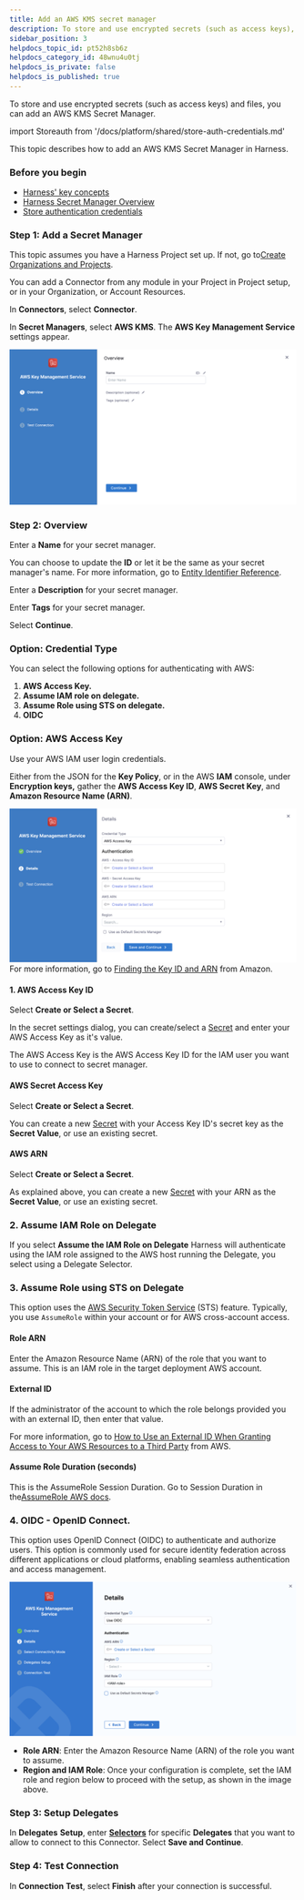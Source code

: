 ```yaml
---
title: Add an AWS KMS secret manager
description: To store and use encrypted secrets (such as access keys), you can add an AWS KMS Secrets Manager.
sidebar_position: 3
helpdocs_topic_id: pt52h8sb6z
helpdocs_category_id: 48wnu4u0tj
helpdocs_is_private: false
helpdocs_is_published: true
---
```


To store and use encrypted secrets (such as access keys) and files, you can add an AWS KMS Secret Manager.

import Storeauth from '/docs/platform/shared/store-auth-credentials.md'

<Storeauth />

This topic describes how to add an AWS KMS Secret Manager in Harness.

### Before you begin

* [Harness' key concepts](/docs/platform/get-started/key-concepts.md)
* [Harness Secret Manager Overview](/docs/platform/secrets/secrets-management/harness-secret-manager-overview)
* [Store authentication credentials](/docs/platform/secrets/secrets-management/store-authentication-credentials)


### Step 1: Add a Secret Manager

This topic assumes you have a Harness Project set up. If not, go to[Create Organizations and Projects](../../organizations-and-projects/create-an-organization.md).

You can add a Connector from any module in your Project in Project setup, or in your Organization, or Account Resources.

In **Connectors**, select **Connector**.

In **Secret Managers**, select **AWS KMS**. The **AWS Key Management Service** settings appear.

![](../../secrets/static/add-an-aws-kms-secrets-manager-53.png)

### Step 2: Overview

Enter a **Name** for your secret manager.

You can choose to update the **ID** or let it be the same as your secret manager's name. For more information, go to [Entity Identifier Reference](../../references/entity-identifier-reference.md).

Enter a **Description** for your secret manager.

Enter **Tags** for your secret manager.

Select **Continue**.

### Option: Credential Type

You can select the following options for authenticating with AWS:

1. **AWS Access Key.**
2. **Assume IAM role on delegate.**
3. **Assume Role using STS on delegate.**
4. **OIDC**

### Option: AWS Access Key

Use your AWS IAM user login credentials.

Either from the JSON for the **Key Policy**, or in the AWS **IAM** console, under **Encryption keys,** gather the **AWS Access Key ID**, **AWS Secret Key**, and **Amazon Resource Name (ARN)**.

![](../../secrets/static/add-an-aws-kms-secrets-manager-54.png)
For more information, go to [Finding the Key ID and ARN](https://docs.aws.amazon.com/kms/latest/developerguide/viewing-keys.html#find-cmk-id-arn) from Amazon.

#### 1. AWS Access Key ID

Select **Create or Select a Secret**.

In the secret settings dialog, you can create/select a [Secret](/docs/platform/secrets/add-use-text-secrets) and enter your AWS Access Key as it's value.

The AWS Access Key is the AWS Access Key ID for the IAM user you want to use to connect to secret manager.

#### AWS Secret Access Key

Select **Create or Select a Secret**.

You can create a new [Secret](/docs/platform/secrets/add-use-text-secrets) with your Access Key ID's secret key as the **Secret Value**, or use an existing secret.

#### AWS ARN

Select **Create or Select a Secret**.

As explained above, you can create a new [Secret](/docs/platform/secrets/add-use-text-secrets) with your ARN as the **Secret Value**, or use an existing secret.

### 2. Assume IAM Role on Delegate

If you select **Assume the IAM Role on Delegate** Harness will authenticate using the IAM role assigned to the AWS host running the Delegate, you select using a Delegate Selector.

### 3. Assume Role using STS on Delegate

This option uses the [AWS Security Token Service](https://docs.aws.amazon.com/IAM/latest/UserGuide/id_credentials_temp.html) (STS) feature. Typically, you use `AssumeRole` within your account or for AWS cross-account access.

#### Role ARN

Enter the Amazon Resource Name (ARN) of the role that you want to assume. This is an IAM role in the target deployment AWS account.

#### External ID

If the administrator of the account to which the role belongs provided you with an external ID, then enter that value.

For more information, go to [How to Use an External ID When Granting Access to Your AWS Resources to a Third Party](https://docs.aws.amazon.com/IAM/latest/UserGuide/id_roles_create_for-user_externalid.html) from AWS.

#### Assume Role Duration (seconds)

This is the AssumeRole Session Duration. Go to Session Duration in the[AssumeRole AWS docs](https://docs.aws.amazon.com/STS/latest/APIReference/API_AssumeRole.html).

### 4. OIDC - OpenID Connect.

 This option uses OpenID Connect (OIDC) to authenticate and authorize users. This option is commonly used for secure identity federation across different applications or cloud platforms, enabling seamless authentication and access management.

 ![odic-aws-kms](../../secrets/static/odic-aws-kms.png)

- **Role ARN**: Enter the Amazon Resource Name (ARN) of the role you want to assume.  
- **Region and IAM Role**: Once your configuration is complete, set the IAM role and region below to proceed with the setup, as shown in the image above.

### Step 3: Setup Delegates

In **Delegates** **Setup**, enter [**Selectors**](../../delegates/manage-delegates/select-delegates-with-selectors.md#option-select-a-delegate-for-a-connector-using-tags) for specific **Delegates** that you want to allow to connect to this Connector. Select **Save and Continue**.

### Step 4: Test Connection

In **Connection** **Test**, select **Finish** after your connection is successful.
